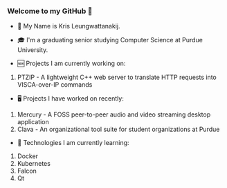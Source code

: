 ### Welcome to my GitHub 👋

- 🧑 My Name is Kris Leungwattanakij.

- 🎓 I'm a graduating senior studying Computer Science at Purdue University.

- 🆕 Projects I am currently working on:
1) PTZIP - A lightweight C++ web server to translate HTTP requests into VISCA-over-IP commands

- 🖥️ Projects I have worked on recently:
1) Mercury - A FOSS peer-to-peer audio and video streaming desktop application
2) Clava - An organizational tool suite for student organizations at Purdue

- 🌟 Technologies I am currently learning:
1) Docker
2) Kubernetes
3) Falcon
4) Qt
